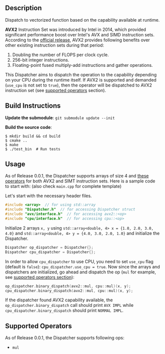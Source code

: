 ## Description

Dispatch to vectorized function based on the capability available at runtime.

**AVX2** Instruction Set was introduced by Intel in 2014, which provided significant performance boost over Intel's AVX and SIMD instruction sets. According to the <a href="https://www.intel.com/content/dam/www/public/us/en/documents/white-papers/performance-xeon-e5-v3-advanced-vector-extensions-paper.pdf">official release</a>, AVX2 provides following benefits over other existing instruction sets during that period:

1. Doubling the number of FLOPS per clock cycle.
2. 256-bit integer instructions.
3. Floating-point fused multiply-add instructions and gather operations.

This Dispatcher aims to dispatch the operation to the capability depending on your CPU during the runtime itself. If AVX2 is supported and demanded (`use_cpu` is not set to `true`), then the operator will be dispatched to AVX2 instruction set (see [supported operators](#supported-operators) section).

## Build Instructions

**Update the submodule**: `git submodule update --init`

**Build the source code**:

```
$ mkdir build && cd build
$ cmake ..
$ make
$ ./test_bin  # Run tests
```

## Usage

As of Release 0.0.1, the Dispatcher supports arrays of size 4 and [these operators](#supported-operators) for both AVX2 and SIMT instruction sets. Here is a sample code to start with: (also check `main.cpp` for complete template)

Let's start with the necessary header files.

```cpp
#include <array>  // for using std::array
#include "Dispatcher.h"  // for accessing Dispatcher struct
#include "avx/interface.h"  // for accessing avx2::<op>
#include "cpu/interface.h"  // for accessing cpu::<op>
```

Initialize 2 arrays `x, y` using `std::array<double, 4> x = {1.0, 2.0, 3.0, 4.0}` and `std::array<double, 4> y = {4.0, 3.0, 2.0, 1.0}` and initialize the Dispatcher.

```cpp
Dispatcher op_dispatcher = Dispatcher{};
Dispatcher cpu_dispatcher = Dispatcher{};
```

In order to allow `cpu_dispatcher` to use CPU, you need to set `use_cpu` flag (default is `false`): `cpu_dispatcher.use_cpu = true`. Now since the arrays and dispatchers are initialized, go ahead and dispatch the op (`mul` for example, see [supported operators section](#supported-operators)):

```cpp
op_dispatcher.binary_dispatch(avx2::mul, cpu::mul)(x, y);
cpu_dispatcher.binary_dispatch(avx2::mul, cpu::mul)(x, y);
```

If the dispatcher found AVX2 capability available, the `op_dispatcher.binary_dispatch` call should print `AVX IMPL` while `cpu_dispatcher.binary_dispatch` should print `NORMAL IMPL`.

## Supported Operators

As of Release 0.0.1, the Dispatcher supports following ops:

* `mul`
